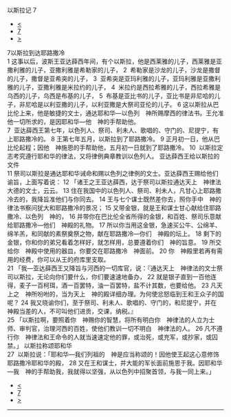 ﻿





 以斯拉记 7




* [<](bible/EZR06.md)
* [7](bible/EZR.md)
* [>](bible/EZR08.md)



 
7以斯拉到达耶路撒冷  
1 这事以后，波斯王亚达薛西年间，有个以斯拉，他是西莱雅的儿子，西莱雅是亚撒利雅的儿子，亚撒利雅是希勒家的儿子， 
2  希勒家是沙龙的儿子，沙龙是撒督的儿子，撒督是亚希突的儿子， 
3  亚希突是亚玛利雅的儿子，亚玛利雅是亚撒利雅的儿子，亚撒利雅是米拉约的儿子， 
4  米拉约是西拉希雅的儿子，西拉希雅是乌西的儿子，乌西是布基的儿子， 
5  布基是亚比书的儿子，亚比书是非尼哈的儿子，非尼哈是以利亚撒的儿子，以利亚撒是大祭司亚伦的儿子。 
6 这以斯拉从巴比伦上来，他是敏捷的文士，通达耶和华—以色列　神所赐摩西的律法书。王允准他一切所求的，是因耶和华—他　神的手帮助他。  
7  亚达薛西王第七年，以色列人、祭司、利未人、歌唱的、守门的、尼提宁，有上耶路撒冷的。 
8 王第七年五月，以斯拉到了耶路撒冷。 
9 正月初一日，他从巴比伦起程；因他　神施恩的手帮助他，五月初一日就到了耶路撒冷。 
10  以斯拉定志考究遵行耶和华的律法，又将律例典章教训以色列人。 亚达薛西王给以斯拉的文件  
11 祭司以斯拉是通达耶和华诫命和赐以色列之律例的文士。亚达薛西王赐给他们谕旨，上面写着说： 
12 「诸王之王亚达薛西，达于祭司以斯拉通达天上　神律法大德的文士，云云。 
13 住在我国中的以色列人、祭司、利未人，凡甘心上耶路撒冷去的，我降旨准他们与你同去。 
14 王与七个谋士既然差你去，照你手中　神的律法书察问犹大和耶路撒冷的景况； 
15 又带金银，就是王和谋士甘心献给住耶路撒冷、以色列　神的， 
16 并带你在巴比伦全省所得的金银，和百姓、祭司乐意献给耶路撒冷—他们　神殿的礼物。 
17 所以你当用这金银，急速买公牛、公绵羊、绵羊羔，和同献的素祭奠祭之物，献在耶路撒冷—你们　神殿的坛上。 
18 剩下的金银，你和你的弟兄看着怎样好，就怎样用，总要遵着你们　神的旨意。 
19 所交给你　神殿中使用的器皿，你要交在耶路撒冷　神面前。 
20 你　神殿里若再有需用的经费，你可以从王的府库里支取。  
21 「我—亚达薛西王又降旨与河西的一切库官，说：『通达天上　神律法的文士祭司以斯拉，无论向你们要什么，你们要速速地备办， 
22 就是银子直到一百他连得，麦子一百柯珥，酒一百罢特，油一百罢特，盐不计其数，也要给他。 
23 凡天上之　神所吩咐的，当为天上　神的殿详细办理。为何使忿怒临到王和王众子的国呢？ 
24 我又晓谕你们，至于祭司、利未人、歌唱的、守门的，和尼提宁，并在　神殿当差的人，不可叫他们进贡，交课，纳税。』  
25 「以斯拉啊，要照着你　神赐你的智慧，将所有明白你　神律法的人立为士师、审判官，治理河西的百姓，使他们教训一切不明白　神律法的人。 
26 凡不遵行你　神律法和王命令的人就当速速定他的罪，或治死，或充军，或抄家，或囚禁。」 以斯拉称颂耶和华  
27  以斯拉说：「耶和华—我们列祖的　神是应当称颂的！因他使王起这心意修饰耶路撒冷耶和华的殿， 
28 又在王和谋士，并大能的军长面前施恩于我。因耶和华—我　神的手帮助我，我就得以坚强，从以色列中招聚首领，与我一同上来。」 
* [<](bible/EZR06.md)
* [7](bible/EZR.md)
* [>](bible/EZR08.md)





---









